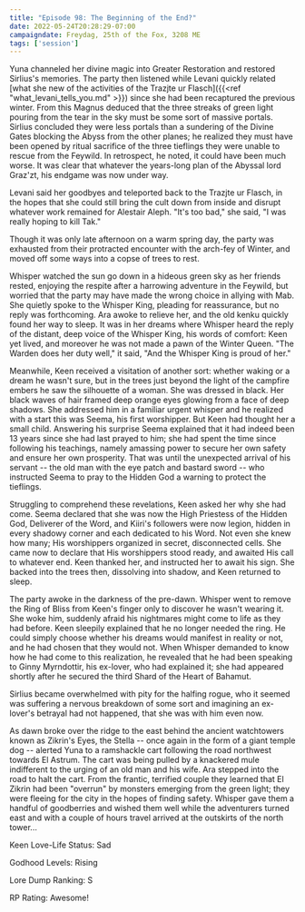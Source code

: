 ```yaml
---
title: "Episode 98: The Beginning of the End?"
date: 2022-05-24T20:28:29-07:00
campaigndate: Freydag, 25th of the Fox, 3208 ME
tags: ['session']
---
```


Yuna channeled her divine magic into Greater Restoration and restored Sirlius's memories. The party then listened while Levani quickly related [what she new of the activities of the Trazjte ur Flasch]({{<ref "what_levani_tells_you.md" >}}) since she had been recaptured the previous winter. From this Magnus deduced that the three streaks of green light pouring from the tear in the sky must be some sort of massive portals. Sirlius concluded they were less portals than a sundering of the Divine Gates blocking the Abyss from the other planes; he realized they must have been opened by ritual sacrifice of the three tieflings they were unable to rescue from the Feywild. In retrospect, he noted, it could have been much worse. It was clear that whatever the years-long plan of the Abyssal lord Graz'zt, his endgame was now under way.

Levani said her goodbyes and teleported back to the Trazjte ur Flasch, in the hopes that she could still bring the cult down from inside and disrupt whatever work remained for Alestair Aleph. "It's too bad," she said, "I was really hoping to kill Tak."

Though it was only late afternoon on a warm spring day, the party was exhausted from their protracted encounter with the arch-fey of Winter, and moved off some ways into a copse of trees to rest.

Whisper watched the sun go down in a hideous green sky as her friends rested, enjoying the respite after a harrowing adventure in the Feywild, but worried that the party may have made the wrong choice in allying with Mab. She quietly spoke to the Whisper King, pleading for reassurance, but no reply was forthcoming. Ara awoke to relieve her, and the old kenku quickly found her way to sleep. It was in her dreams where Whisper heard the reply of the distant, deep voice of the Whisper King, his words of comfort: Keen yet lived, and moreover he was not made a pawn of the Winter Queen. "The Warden does her duty well," it said, "And the Whisper King is proud of her."

Meanwhile, Keen received a visitation of another sort: whether waking or a dream he wasn't sure, but in the trees just beyond the light of the campfire embers he saw the silhouette of a woman. She was dressed in black. Her black waves of hair framed deep orange eyes glowing from a face of deep shadows. She addressed him in a familiar urgent whisper and he realized with a start this was Seema, his first worshipper. But Keen had thought her a small child. Answering his surprise Seema explained that it had indeed been 13 years since she had last prayed to him; she had spent the time since following his teachings, namely amassing power to secure her own safety and ensure her own prosperity. That was until the unexpected arrival of his servant -- the old man with the eye patch and bastard sword -- who instructed Seema to pray to the Hidden God a warning to protect the tieflings.

Struggling to comprehend these revelations, Keen asked her why she had come. Seema declared that she was now the High Priestess of the Hidden God, Deliverer of the Word, and Kiiri's followers were now legion, hidden in every shadowy corner and each dedicated to his Word. Not even she knew how many; His worshippers organized in secret, disconnected cells. She came now to declare that His worshippers stood ready, and awaited His call to whatever end. Keen thanked her, and instructed her to await his sign. She backed into the trees then, dissolving into shadow, and Keen returned to sleep.

The party awoke in the darkness of the pre-dawn. Whisper went to remove the Ring of Bliss from Keen's finger only to discover he wasn't wearing it. She woke him, suddenly afraid his nightmares might come to life as they had before. Keen sleepily explained that he no longer needed the ring. He could simply choose whether his dreams would manifest in reality or not, and he had chosen that they would not. When Whisper demanded to know how he had come to this realization, he revealed that he had been speaking to Ginny Myrndottir, his ex-lover, who had explained it; she had appeared shortly after he secured the third Shard of the Heart of Bahamut. 

Sirlius became overwhelmed with pity for the halfing rogue, who it seemed was suffering a nervous breakdown of some sort and imagining an ex-lover's betrayal had not happened, that she was with him even now.

As dawn broke over the ridge to the east behind the ancient watchtowers known as Zikrin's Eyes, the Stella -- once again in the form of a giant temple dog -- alerted Yuna to a ramshackle cart following the road northwest towards El Astrum. The cart was being pulled by a knackered mule indifferent to the urging of an old man and his wife. Ara stepped into the road to halt the cart. From the frantic, terrified couple they learned that El Zikrin had been "overrun" by monsters emerging from the green light; they were fleeing for the city in the hopes of finding safety. Whisper gave them a handful of goodberries and wished them well while the adventurers turned east and with a couple of hours travel arrived at the outskirts of the north tower... 

Keen Love-Life Status: Sad

Godhood Levels: Rising

Lore Dump Ranking: S

RP Rating: Awesome!

